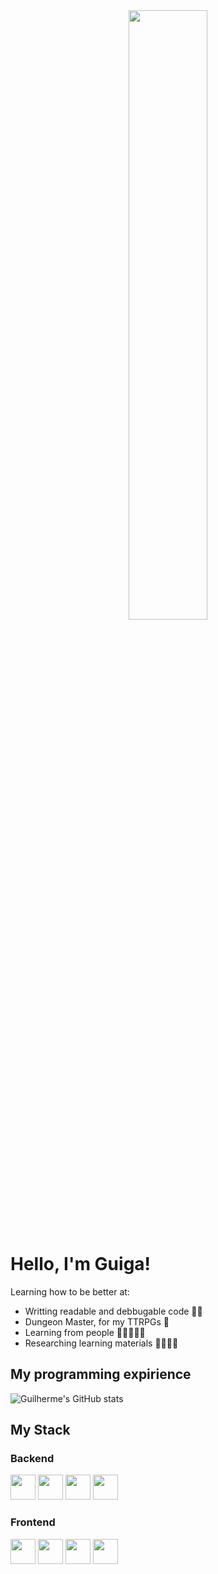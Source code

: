 <div align="center">
  <img src="https://ryguigas0.github.io/ryguigas0/images/welcome.png" width="50%"/>
</div>

# Hello, I'm Guiga!

Learning how to be better at:
- Writting readable and debbugable code 🧑‍💻
- Dungeon Master, for my TTRPGs 🎲
- Learning from people 🧑‍💻🙏🧑‍💼
- Researching learning materials 🧑‍💻🔎🌐

## My programming expirience

![Guilherme's GitHub stats](https://github-readme-stats.vercel.app/api?username=ryguigas0&show_icons=true&theme=dracula&count_private=true,prs)

## My Stack

### Backend

<img src="https://cdn.jsdelivr.net/gh/devicons/devicon/icons/elixir/elixir-original.svg" width="40" height="40"/> <img src="https://cdn.jsdelivr.net/gh/devicons/devicon/icons/java/java-original.svg" height="40" width="40"/> <img src="https://cdn.jsdelivr.net/gh/devicons/devicon/icons/javascript/javascript-original.svg" width="40" height="40"/> <img src="https://cdn.jsdelivr.net/gh/devicons/devicon/icons/typescript/typescript-original.svg" height="40" width="40"/>  


### Frontend

<img src="https://cdn.jsdelivr.net/gh/devicons/devicon/icons/html5/html5-original.svg" height="40" width="40"/> <img src="https://cdn.jsdelivr.net/gh/devicons/devicon/icons/css3/css3-original.svg" height="40" width="40"/> <img src="https://cdn.jsdelivr.net/gh/devicons/devicon/icons/javascript/javascript-original.svg" width="40" height="40"/> <img src="https://cdn.jsdelivr.net/gh/devicons/devicon/icons/bootstrap/bootstrap-original.svg" height="40" width="40"/>
